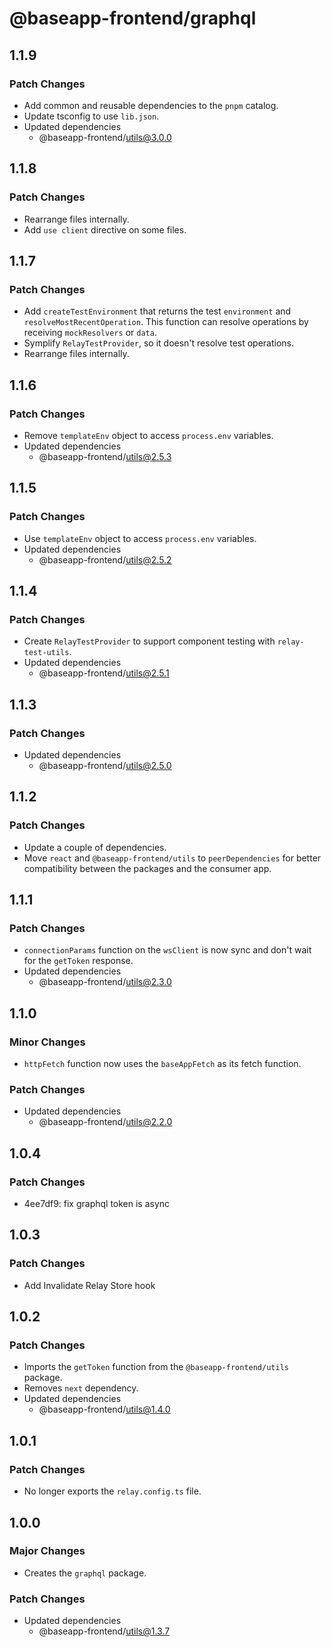 # @baseapp-frontend/graphql

## 1.1.9

### Patch Changes

- Add common and reusable dependencies to the `pnpm` catalog.
- Update tsconfig to use `lib.json`.
- Updated dependencies
  - @baseapp-frontend/utils@3.0.0

## 1.1.8

### Patch Changes

- Rearrange files internally.
- Add `use client` directive on some files.

## 1.1.7

### Patch Changes

- Add `createTestEnvironment` that returns the test `environment` and `resolveMostRecentOperation`. This function can resolve operations by receiving `mockResolvers` or `data`.
- Symplify `RelayTestProvider`, so it doesn't resolve test operations.
- Rearrange files internally.

## 1.1.6

### Patch Changes

- Remove `templateEnv` object to access `process.env` variables.
- Updated dependencies
  - @baseapp-frontend/utils@2.5.3

## 1.1.5

### Patch Changes

- Use `templateEnv` object to access `process.env` variables.
- Updated dependencies
  - @baseapp-frontend/utils@2.5.2

## 1.1.4

### Patch Changes

- Create `RelayTestProvider` to support component testing with `relay-test-utils`.
- Updated dependencies
  - @baseapp-frontend/utils@2.5.1

## 1.1.3

### Patch Changes

- Updated dependencies
  - @baseapp-frontend/utils@2.5.0

## 1.1.2

### Patch Changes

- Update a couple of dependencies.
- Move `react` and `@baseapp-frontend/utils` to `peerDependencies` for better compatibility between the packages and the consumer app.

## 1.1.1

### Patch Changes

- `connectionParams` function on the `wsClient` is now sync and don't wait for the `getToken` response.
- Updated dependencies
  - @baseapp-frontend/utils@2.3.0

## 1.1.0

### Minor Changes

- `httpFetch` function now uses the `baseAppFetch` as its fetch function.

### Patch Changes

- Updated dependencies
  - @baseapp-frontend/utils@2.2.0

## 1.0.4

### Patch Changes

- 4ee7df9: fix graphql token is async

## 1.0.3

### Patch Changes

- Add Invalidate Relay Store hook

## 1.0.2

### Patch Changes

- Imports the `getToken` function from the `@baseapp-frontend/utils` package.
- Removes `next` dependency.
- Updated dependencies
  - @baseapp-frontend/utils@1.4.0

## 1.0.1

### Patch Changes

- No longer exports the `relay.config.ts` file.

## 1.0.0

### Major Changes

- Creates the `graphql` package.

### Patch Changes

- Updated dependencies
  - @baseapp-frontend/utils@1.3.7
